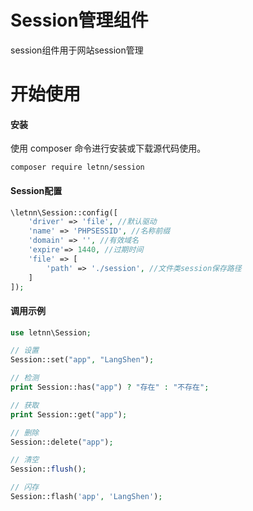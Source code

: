 # Session管理组件

session组件用于网站session管理

# 开始使用

#### 安装
使用 composer 命令进行安装或下载源代码使用。

```
composer require letnn/session
```

#### Session配置
```php
\letnn\Session::config([
	'driver' => 'file', //默认驱动
	'name' => 'PHPSESSID', //名称前缀
	'domain' => '', //有效域名
	'expire'=> 1440, //过期时间
	'file' => [
		'path' => './session', //文件类session保存路径
	]
]);
```

#### 调用示例
```php
use letnn\Session;

// 设置
Session::set("app", "LangShen");

// 检测
print Session::has("app") ? "存在" : "不存在";

// 获取
print Session::get("app");

// 删除
Session::delete("app");

// 清空
Session::flush();

// 闪存
Session::flash('app', 'LangShen');

```
